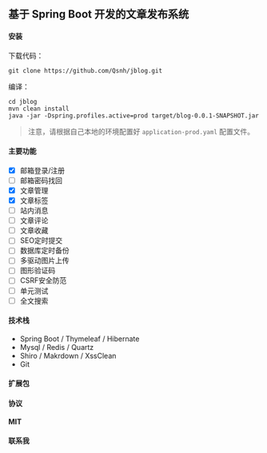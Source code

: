 
## 基于 Spring Boot 开发的文章发布系统

#### 安装

下载代码：

```
git clone https://github.com/Qsnh/jblog.git
```

编译：

```
cd jblog
mvn clean install
java -jar -Dspring.profiles.active=prod target/blog-0.0.1-SNAPSHOT.jar
```

> 注意，请根据自己本地的环境配置好 `application-prod.yaml` 配置文件。

#### 主要功能

+ [x] 邮箱登录/注册
+ [ ] 邮箱密码找回
+ [x] 文章管理
+ [x] 文章标签
+ [ ] 站内消息
+ [ ] 文章评论
+ [ ] 文章收藏
+ [ ] SEO定时提交
+ [ ] 数据库定时备份
+ [ ] 多驱动图片上传
+ [ ] 图形验证码
+ [ ] CSRF安全防范
+ [ ] 单元测试
+ [ ] 全文搜索

#### 技术栈

+ Spring Boot / Thymeleaf / Hibernate
+ Mysql / Redis / Quartz
+ Shiro / Makrdown / XssClean
+ Git

#### 扩展包

#### 协议

**MIT**

#### 联系我

